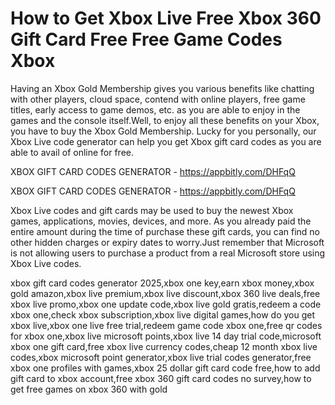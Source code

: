 # How to Get Xbox Live Free Xbox 360 Gift Card Free Free Game Codes Xbox

Having an Xbox Gold Membership gives you various benefits like chatting with other players, cloud space, contend with online players, free game titles, early access to game demos, etc. as you are able to enjoy in the games and the console itself.Well, to enjoy all these benefits on your Xbox, you have to buy the Xbox Gold Membership. Lucky for you personally, our Xbox Live code generator can help you get Xbox gift card codes as you are able to avail of online for free.

XBOX GIFT CARD CODES GENERATOR - https://appbitly.com/DHFqQ


XBOX GIFT CARD CODES GENERATOR - https://appbitly.com/DHFqQ

Xbox Live codes and gift cards may be used to buy the newest Xbox games, applications, movies, devices, and more. As you already paid the entire amount during the time of purchase these gift cards, you can find no other hidden charges or expiry dates to worry.Just remember that Microsoft is not allowing users to purchase a product from a real Microsoft store using Xbox Live codes.

xbox gift card codes generator 2025,xbox one key,earn xbox money,xbox gold amazon,xbox live premium,xbox live discount,xbox 360 live deals,free xbox live promo,xbox one update code,xbox live gold gratis,redeem a code xbox one,check xbox subscription,xbox live digital games,how do you get xbox live,xbox one live free trial,redeem game code xbox one,free qr codes for xbox one,xbox live microsoft points,xbox live 14 day trial code,microsoft xbox one gift card,free xbox live currency codes,cheap 12 month xbox live codes,xbox microsoft point generator,xbox live trial codes generator,free xbox one profiles with games,xbox 25 dollar gift card code free,how to add gift card to xbox account,free xbox 360 gift card codes no survey,how to get free games on xbox 360 with gold
